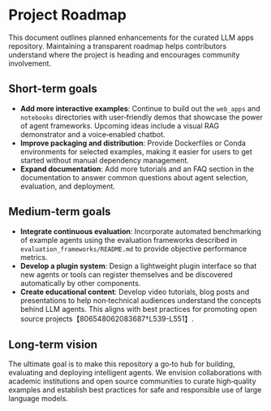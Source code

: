 # Project Roadmap

This document outlines planned enhancements for the curated LLM apps repository.  Maintaining a transparent roadmap helps
contributors understand where the project is heading and encourages community involvement.

## Short‑term goals

* **Add more interactive examples**: Continue to build out the `web_apps` and `notebooks` directories with user‑friendly demos
  that showcase the power of agent frameworks.  Upcoming ideas include a visual RAG demonstrator and a voice‑enabled chatbot.
* **Improve packaging and distribution**: Provide Dockerfiles or Conda environments for selected examples, making it easier for
  users to get started without manual dependency management.
* **Expand documentation**: Add more tutorials and an FAQ section in the documentation to answer common questions about agent
  selection, evaluation, and deployment.

## Medium‑term goals

* **Integrate continuous evaluation**: Incorporate automated benchmarking of example agents using the evaluation frameworks
  described in `evaluation_frameworks/README.md` to provide objective performance metrics.
* **Develop a plugin system**: Design a lightweight plugin interface so that new agents or tools can register themselves and be
  discovered automatically by other components.
* **Create educational content**: Develop video tutorials, blog posts and presentations to help non‑technical audiences
  understand the concepts behind LLM agents.  This aligns with best practices for promoting open source projects【806548062083687†L539-L551】.

## Long‑term vision

The ultimate goal is to make this repository a go‑to hub for building, evaluating and deploying intelligent agents.  We envision
collaborations with academic institutions and open source communities to curate high‑quality examples and establish best
practices for safe and responsible use of large language models.
